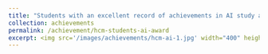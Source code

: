 ```yaml
---
title: "Students with an excellent record of achievements in AI study and research in Ho Chi Minh city (2019)."
collection: achievements 
permalink: /achievement/hcm-students-ai-award
excerpt: <img src='/images/achievements/hcm-ai-1.jpg' width="400" height="300"/><img src='/images/achievements/hcm-ai-2.jpg' height="400"/> 
---
```

